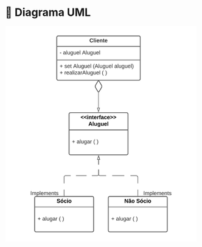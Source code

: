 # 🚀 Diagrama UML

<p align="center">
  <img src="https://github.com/deborafaria01/Bertoti/blob/main/Engenharia-III/Strategy/strategypattern/diagrama_UML.png"/></p>
  
